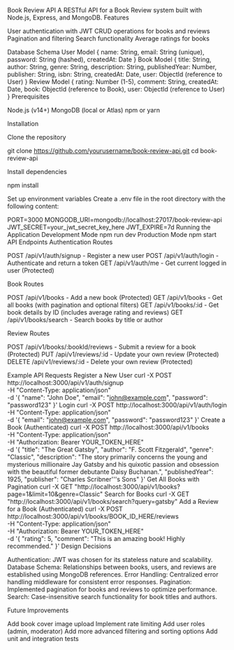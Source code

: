 Book Review API
A RESTful API for a Book Review system built with Node.js, Express, and MongoDB.
Features

User authentication with JWT
CRUD operations for books and reviews
Pagination and filtering
Search functionality
Average ratings for books

Database Schema
User Model
{
  name: String,
  email: String (unique),
  password: String (hashed),
  createdAt: Date
}
Book Model
{
  title: String,
  author: String,
  genre: String,
  description: String,
  publishedYear: Number,
  publisher: String,
  isbn: String,
  createdAt: Date,
  user: ObjectId (reference to User)
}
Review Model
{
  rating: Number (1-5),
  comment: String,
  createdAt: Date,
  book: ObjectId (reference to Book),
  user: ObjectId (reference to User)
}
Prerequisites

Node.js (v14+)
MongoDB (local or Atlas)
npm or yarn

Installation

Clone the repository

git clone https://github.com/yourusername/book-review-api.git
cd book-review-api

Install dependencies

npm install

Set up environment variables
Create a .env file in the root directory with the following content:

PORT=3000
MONGODB_URI=mongodb://localhost:27017/book-review-api
JWT_SECRET=your_jwt_secret_key_here
JWT_EXPIRE=7d
Running the Application
Development Mode
npm run dev
Production Mode
npm start
API Endpoints
Authentication Routes

POST /api/v1/auth/signup - Register a new user
POST /api/v1/auth/login - Authenticate and return a token
GET /api/v1/auth/me - Get current logged in user (Protected)

Book Routes

POST /api/v1/books - Add a new book (Protected)
GET /api/v1/books - Get all books (with pagination and optional filters)
GET /api/v1/books/:id - Get book details by ID (includes average rating and reviews)
GET /api/v1/books/search - Search books by title or author

Review Routes

POST /api/v1/books/:bookId/reviews - Submit a review for a book (Protected)
PUT /api/v1/reviews/:id - Update your own review (Protected)
DELETE /api/v1/reviews/:id - Delete your own review (Protected)

Example API Requests
Register a New User
curl -X POST http://localhost:3000/api/v1/auth/signup \
  -H "Content-Type: application/json" \
  -d '{
    "name": "John Doe",
    "email": "john@example.com",
    "password": "password123"
  }'
Login
curl -X POST http://localhost:3000/api/v1/auth/login \
  -H "Content-Type: application/json" \
  -d '{
    "email": "john@example.com",
    "password": "password123"
  }'
Create a Book (Authenticated)
curl -X POST http://localhost:3000/api/v1/books \
  -H "Content-Type: application/json" \
  -H "Authorization: Bearer YOUR_TOKEN_HERE" \
  -d '{
    "title": "The Great Gatsby",
    "author": "F. Scott Fitzgerald",
    "genre": "Classic",
    "description": "The story primarily concerns the young and mysterious millionaire Jay Gatsby and his quixotic passion and obsession with the beautiful former debutante Daisy Buchanan.",
    "publishedYear": 1925,
    "publisher": "Charles Scribner'\''s Sons"
  }'
Get All Books with Pagination
curl -X GET "http://localhost:3000/api/v1/books?page=1&limit=10&genre=Classic"
Search for Books
curl -X GET "http://localhost:3000/api/v1/books/search?query=gatsby"
Add a Review for a Book (Authenticated)
curl -X POST http://localhost:3000/api/v1/books/BOOK_ID_HERE/reviews \
  -H "Content-Type: application/json" \
  -H "Authorization: Bearer YOUR_TOKEN_HERE" \
  -d '{
    "rating": 5,
    "comment": "This is an amazing book! Highly recommended."
  }'
Design Decisions

Authentication: JWT was chosen for its stateless nature and scalability.
Database Schema: Relationships between books, users, and reviews are established using MongoDB references.
Error Handling: Centralized error handling middleware for consistent error responses.
Pagination: Implemented pagination for books and reviews to optimize performance.
Search: Case-insensitive search functionality for book titles and authors.

Future Improvements

Add book cover image upload
Implement rate limiting
Add user roles (admin, moderator)
Add more advanced filtering and sorting options
Add unit and integration tests
